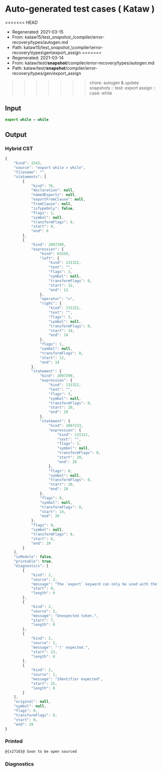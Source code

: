 # Auto-generated test cases ( Kataw )
<<<<<<< HEAD
- Regenerated: 2021-03-15
- From: kataw15/test\__snapshot__/compiler/error-recovery/types/autogen.md
- Path: kataw15/test\__snapshot__\compiler\error-recovery\types\gen\export_assign
=======
- Regenerated: 2021-03-14
- From: kataw/test/__snapshot__/compiler/error-recovery/types/autogen.md
- Path: kataw/test/__snapshot__/compiler/error-recovery/types/gen/export_assign
>>>>>>> chore: autogen & update snapshots
> :: test: export assign
> :: case: while
## Input

`````js
export while = while
`````

## Output

### Hybrid CST

```javascript
{
    "kind": 2243,
    "source": "export while = while",
    "filename": "",
    "statements": [
        {
            "kind": 76,
            "declaration": null,
            "namedExports": null,
            "exportFromClause": null,
            "fromClause": null,
            "isTypeOnly": false,
            "flags": 1,
            "symbol": null,
            "transformFlags": 0,
            "start": 0,
            "end": 6
        },
        {
            "kind": 2097399,
            "expression": {
                "kind": 65550,
                "left": {
                    "kind": 131322,
                    "text": "",
                    "flags": 3,
                    "symbol": null,
                    "transformFlags": 0,
                    "start": 12,
                    "end": 12
                },
                "operator": "=",
                "right": {
                    "kind": 131322,
                    "text": "",
                    "flags": 3,
                    "symbol": null,
                    "transformFlags": 0,
                    "start": 14,
                    "end": 14
                },
                "flags": 1,
                "symbol": null,
                "transformFlags": 0,
                "start": 12,
                "end": 14
            },
            "statement": {
                "kind": 2097399,
                "expression": {
                    "kind": 131322,
                    "text": "",
                    "flags": 3,
                    "symbol": null,
                    "transformFlags": 0,
                    "start": 20,
                    "end": 20
                },
                "statement": {
                    "kind": 2097233,
                    "expression": {
                        "kind": 131322,
                        "text": "",
                        "flags": 3,
                        "symbol": null,
                        "transformFlags": 0,
                        "start": 20,
                        "end": 20
                    },
                    "flags": 0,
                    "symbol": null,
                    "transformFlags": 0,
                    "start": 20,
                    "end": 20
                },
                "flags": 0,
                "symbol": null,
                "transformFlags": 0,
                "start": 14,
                "end": 20
            },
            "flags": 0,
            "symbol": null,
            "transformFlags": 0,
            "start": 6,
            "end": 20
        }
    ],
    "isModule": false,
    "printable": true,
    "diagnostics": [
        {
            "kind": 2,
            "source": 2,
            "message": "The `export` keyword can only be used with the module goal",
            "start": 0,
            "length": 0
        },
        {
            "kind": 2,
            "source": 2,
            "message": "Unexpected token.",
            "start": 7,
            "length": 0
        },
        {
            "kind": 2,
            "source": 2,
            "message": "'(' expected.",
            "start": 13,
            "length": 0
        },
        {
            "kind": 2,
            "source": 2,
            "message": "Identifier expected",
            "start": 15,
            "length": 0
        }
    ],
    "original": null,
    "symbol": null,
    "flags": 0,
    "transformFlags": 0,
    "start": 0,
    "end": 20
}
```

### Printed

```javascript
@{x2716}@ Soon to be open sourced
```

### Diagnostics

```javascript

```

